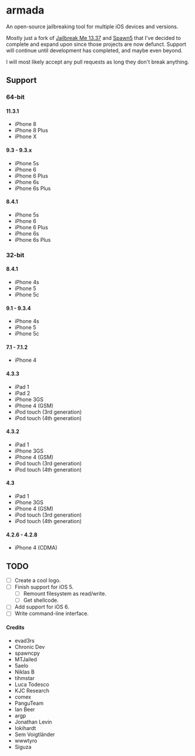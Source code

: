 # armada
An open-source jailbreaking tool for multiple iOS devices and versions.

Mostly just a fork of [Jailbreak Me 13.37](https://github.com/MTJailed/jailbreakme) and [Spawn5](https://github.com/BlekShader/spawn5) that I've decided to complete and expand upon since those projects are now defunct. Support will continue until development has completed, and maybe even beyond.

I will most likely accept any pull requests as long they don't break anything.

## Support
### 64-bit
#### 11.3.1
- iPhone 8
- iPhone 8 Plus
- iPhone X

#### 9.3 - 9.3.x
- iPhone 5s
- iPhone 6
- iPhone 6 Plus
- iPhone 6s
- iPhone 6s Plus

#### 8.4.1
- iPhone 5s
- iPhone 6
- iPhone 6 Plus
- iPhone 6s
- iPhone 6s Plus

### 32-bit
#### 8.4.1
- iPhone 4s
- iPhone 5
- iPhone 5c

#### 9.1 - 9.3.4
- iPhone 4s
- iPhone 5
- iPhone 5c

#### 7.1 - 7.1.2
- iPhone 4

#### 4.3.3
- iPad 1
- iPad 2
- iPhone 3GS
- iPhone 4 (GSM)
- iPod touch (3rd generation)
- iPod touch (4th generation)

#### 4.3.2
- iPad 1
- iPhone 3GS
- iPhone 4 (GSM)
- iPod touch (3rd generation)
- iPod touch (4th generation)

#### 4.3
- iPad 1
- iPhone 3GS
- iPhone 4 (GSM)
- iPod touch (3rd generation)
- iPod touch (4th generation)

#### 4.2.6 - 4.2.8
- iPhone 4 (CDMA)

## TODO
- [ ] Create a cool logo.
- [ ] Finish support for iOS 5.
  - [ ] Remount filesystem as read/write.
  - [ ] Get shellcode.
- [ ] Add support for iOS 6.
- [ ] Write command-line interface.

#### Credits
- evad3rs
- Chronic Dev
- spawncpy
- MTJailed
- 5aelo
- Niklas B
- tihmstar
- Luca Todesco
- KJC Research
- comex
- PanguTeam
- Ian Beer
- argp
- Jonathan Levin
- lokihardt
- Sem Voigtländer
- wwwtyro
- Siguza
